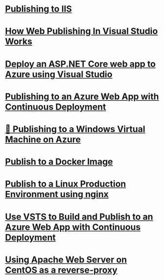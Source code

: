 # [Publishing to IIS](iis.md)
# [How Web Publishing In Visual Studio Works](web-publishing-vs.md)
# [Deploy an ASP.NET Core web app to Azure using Visual Studio](../tutorials/publish-to-azure-webapp-using-vs.md)
# [Publishing to an Azure Web App with Continuous Deployment](azure-continuous-deployment.md)
# [🔧 Publishing to a Windows Virtual Machine on Azure](azure-windows-vm.md)
# [Publish to a Docker Image](https://azure.microsoft.com/documentation/articles/vs-azure-tools-docker-hosting-web-apps-in-docker)
# [Publish to a Linux Production Environment using nginx](linuxproduction.md)
# [Use VSTS to Build and Publish to an Azure Web App with Continuous Deployment](vsts-continuous-deployment.md)
# [Using Apache Web Server on CentOS as a reverse-proxy](apache-proxy.md)

